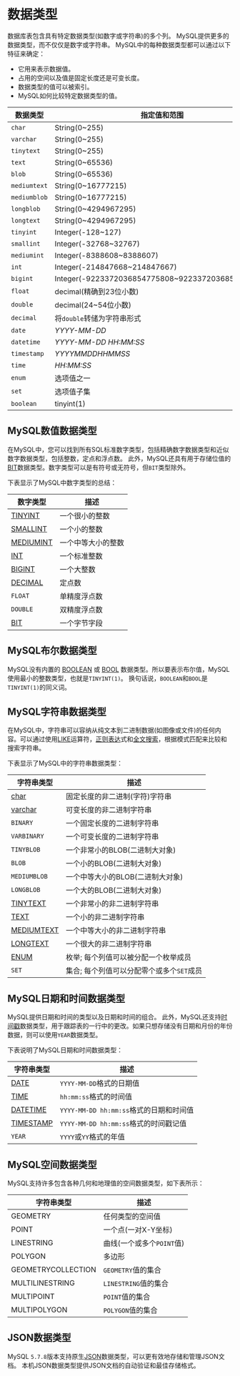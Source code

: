 # 数据类型

数据库表包含具有特定数据类型(如数字或字符串)的多个列。 MySQL提供更多的数据类型，而不仅仅是数字或字符串。 MySQL中的每种数据类型都可以通过以下特征来确定：

- 它用来表示数据值。
- 占用的空间以及值是固定长度还是可变长度。
- 数据类型的值可以被索引。
- MySQL如何比较特定数据类型的值。

| 数据类型     | 指定值和范围                                      |
| ------------ | ------------------------------------------------- |
| `char`       | String(0~255)                                     |
| `varchar`    | String(0~255)                                     |
| `tinytext`   | String(0~255)                                     |
| `text`       | String(0~65536)                                   |
| `blob`       | String(0~65536)                                   |
| `mediumtext` | String(0~16777215)                                |
| `mediumblob` | String(0~16777215)                                |
| `longblob`   | String(0~4294967295)                              |
| `longtext`   | String(0~4294967295)                              |
| `tinyint`    | Integer(-128~127)                                 |
| `smallint`   | Integer(-32768~32767)                             |
| `mediumint`  | Integer(-8388608~8388607)                         |
| `int`        | Integer(-214847668~214847667)                     |
| `bigint`     | Integer(-9223372036854775808~9223372036854775807) |
| `float`      | decimal(精确到23位小数)                           |
| `double`     | decimal(24~54位小数)                              |
| `decimal`    | 将`double`转储为字符串形式                        |
| `date`       | *YYYY-MM-DD*                                      |
| `datetime`   | *YYYY-MM-DD HH:MM:SS*                             |
| `timestamp`  | *YYYYMMDDHHMMSS*                                  |
| `time`       | *HH:MM:SS*                                        |
| `enum`       | 选项值之一                                        |
| `set`        | 选项值子集                                        |
| `boolean`    | tinyint(1)                                        |

## MySQL数值数据类型

在MySQL中，您可以找到所有SQL标准数字类型，包括精确数字数据类型和近似数字数据类型，包括整数，定点和浮点数。 此外，MySQL还具有用于存储位值的[BIT](http://www.yiibai.com/mysql/bit.html)数据类型。数字类型可以是有符号或无符号，但`BIT`类型除外。

下表显示了MySQL中数字类型的总结：

| 数字类型                                            | 描述               |
| --------------------------------------------------- | ------------------ |
| [TINYINT](http://www.yiibai.com/mysql/int.html)     | 一个很小的整数     |
| [SMALLINT](http://www.yiibai.com/mysql/int.html)    | 一个小的整数       |
| [MEDIUMINT](http://www.yiibai.com/mysql/int.html)   | 一个中等大小的整数 |
| [INT](http://www.yiibai.com/mysql/int.html)         | 一个标准整数       |
| [BIGINT](http://www.yiibai.com/mysql/int.html)      | 一个大整数         |
| [DECIMAL](http://www.yiibai.com/mysql/decimal.html) | 定点数             |
| `FLOAT`                                             | 单精度浮点数       |
| `DOUBLE`                                            | 双精度浮点数       |
| [BIT](http://www.yiibai.com/mysql/bit.html)         | 一个字节字段       |

## MySQL布尔数据类型

MySQL没有内置的 [BOOLEAN](http://www.yiibai.com/mysql/boolean.html) 或 [BOOL](http://www.yiibai.com/mysql/boolean.html) 数据类型。所以要表示布尔值，MySQL使用最小的整数类型，也就是`TINYINT(1)`。 换句话说，`BOOLEAN`和`BOOL`是`TINYINT(1)`的同义词。

## MySQL字符串数据类型

在MySQL中，字符串可以容纳从纯文本到二进制数据(如图像或文件)的任何内容。可以通过使用[LIKE](http://www.yiibai.com/mysql/like.html)运算符，[正则表达](http://www.yiibai.com/mysql/regular-expression-regexp.html)式和[全文搜索](http://www.yiibai.com/mysql/regular-expression-regexp.html)，根据模式匹配来比较和搜索字符串。

下表显示了MySQL中的字符串数据类型：

| 字符串类型                                              | 描述                                      |
| ------------------------------------------------------- | ----------------------------------------- |
| [char](http://www.yiibai.com/mysql/char-data-type.html) | 固定长度的非二进制(字符)字符串            |
| [varchar](http://www.yiibai.com/mysql/varchar.html)     | 可变长度的非二进制字符串                  |
| `BINARY`                                                | 一个固定长度的二进制字符串                |
| `VARBINARY`                                             | 一个可变长度的二进制字符串                |
| `TINYBLOB`                                              | 一个非常小的BLOB(二进制大对象)            |
| `BLOB`                                                  | 一个小的BLOB(二进制大对象)                |
| `MEDIUMBLOB`                                            | 一个中等大小的BLOB(二进制大对象)          |
| `LONGBLOB`                                              | 一个大的BLOB(二进制大对象)                |
| [TINYTEXT](http://www.yiibai.com/mysql/text.html)       | 一个非常小的非二进制字符串                |
| [TEXT](http://www.yiibai.com/mysql/text.html)           | 一个小的非二进制字符串                    |
| [MEDIUMTEXT](http://www.yiibai.com/mysql/text.html)     | 一个中等大小的非二进制字符串              |
| [LONGTEXT](http://www.yiibai.com/mysql/text.html)       | 一个很大的非二进制字符串                  |
| [ENUM](http://www.yiibai.com/mysql/enum.html)           | 枚举; 每个列值可以被分配一个枚举成员      |
| `SET`                                                   | 集合; 每个列值可以分配零个或多个`SET`成员 |

## MySQL日期和时间数据类型

MySQL提供日期和时间的类型以及日期和时间的组合。 此外，MySQL还支持[时间戳](http://www.yiibai.com/mysql/timestamp.html)数据类型，用于跟踪表的一行中的更改。如果只想存储没有日期和月份的年份数据，则可以使用`YEAR`数据类型。

下表说明了MySQL日期和时间数据类型：

| 字符串类型                                              | 描述                                    |
| ------------------------------------------------------- | --------------------------------------- |
| [DATE](http://www.yiibai.com/mysql/date.html)           | `YYYY-MM-DD`格式的日期值                |
| [TIME](http://www.yiibai.com/mysql/time.html)           | `hh:mm:ss`格式的时间值                  |
| [DATETIME](http://www.yiibai.com/mysql/datetime.html)   | `YYYY-MM-DD hh:mm:ss`格式的日期和时间值 |
| [TIMESTAMP](http://www.yiibai.com/mysql/timestamp.html) | `YYYY-MM-DD hh:mm:ss`格式的时间戳记值   |
| `YEAR`                                                  | `YYYY`或`YY`格式的年值                  |

## MySQL空间数据类型

MySQL支持许多包含各种几何和地理值的空间数据类型，如下表所示：

| 字符串类型         | 描述                      |
| ------------------ | ------------------------- |
| GEOMETRY           | 任何类型的空间值          |
| POINT              | 一个点(一对X-Y坐标)       |
| LINESTRING         | 曲线(一个或多个`POINT`值) |
| POLYGON            | 多边形                    |
| GEOMETRYCOLLECTION | `GEOMETRY`值的集合        |
| MULTILINESTRING    | `LINESTRING`值的集合      |
| MULTIPOINT         | `POINT`值的集合           |
| MULTIPOLYGON       | `POLYGON`值的集合         |

## JSON数据类型

MySQL `5.7.8`版本支持原生[JSON](http://www.yiibai.com/mysql/json.html)数据类型，可以更有效地存储和管理JSON文档。 本机JSON数据类型提供JSON文档的自动验证和最佳存储格式。

